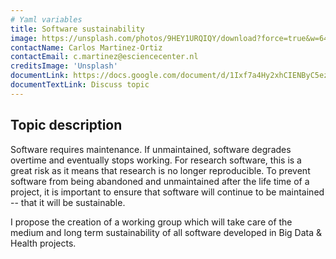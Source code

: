 ```yaml
---
# Yaml variables
title: Software sustainability
image: https://unsplash.com/photos/9HEY1URQIQY/download?force=true&w=640
contactName: Carlos Martinez-Ortiz
contactEmail: c.martinez@esciencecenter.nl
creditsImage: 'Unsplash'
documentLink: https://docs.google.com/document/d/1Ixf7a4Hy2xhCIENByC5ez5kAeC-qiFCEzeZsZ14K_Xs/edit?usp=sharing
documentTextLink: Discuss topic
---
```


## Topic description

Software requires maintenance. If unmaintained, software degrades overtime and eventually stops working. For research software, this is a great risk as it means that research is no longer reproducible. To prevent software from being abandoned and unmaintained after the life time of a project, it is important to ensure that software will continue to be maintained -- that it will be sustainable.

I propose the creation of a working group which will take care of the medium and long term sustainability of all software developed in Big Data & Health projects.